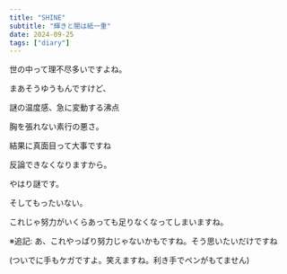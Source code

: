 ```yaml
---
title: "SHINE"
subtitle: "輝きと闇は紙一重"
date: 2024-09-25
tags: ["diary"]
---
```


世の中って理不尽多いですよね。

まあそうゆうもんですけど、

謎の温度感、急に変動する沸点

胸を張れない素行の悪さ。

結果に真面目って大事ですね

反論できなくなりますから。

やはり謎です。

そしてもったいない。

これじゃ努力がいくらあっても足りなくなってしまいますね。

※追記: あ、これやっぱり努力じゃないかもですね。そう思いたいだけですね

(ついでに手もケガですよ。笑えますね。利き手でペンがもてません)
